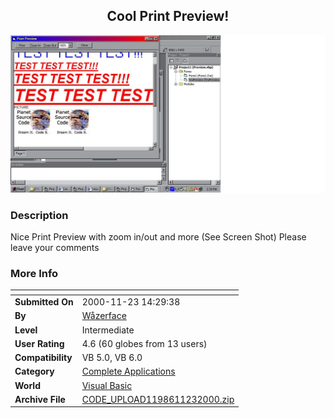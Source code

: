 ﻿<div align="center">

## Cool Print Preview\!

<img src="PIC200011231533182795.jpg">
</div>

### Description

Nice Print Preview with zoom in/out and more (See Screen Shot) Please leave your comments
 
### More Info
 


<span>             |<span>
---                |---
**Submitted On**   |2000-11-23 14:29:38
**By**             |[Wåzerface](https://github.com/Planet-Source-Code/PSCIndex/blob/master/ByAuthor/w-zerface.md)
**Level**          |Intermediate
**User Rating**    |4.6 (60 globes from 13 users)
**Compatibility**  |VB 5\.0, VB 6\.0
**Category**       |[Complete Applications](https://github.com/Planet-Source-Code/PSCIndex/blob/master/ByCategory/complete-applications__1-27.md)
**World**          |[Visual Basic](https://github.com/Planet-Source-Code/PSCIndex/blob/master/ByWorld/visual-basic.md)
**Archive File**   |[CODE\_UPLOAD1198611232000\.zip](https://github.com/Planet-Source-Code/w-zerface-cool-print-preview__1-13057/archive/master.zip)








